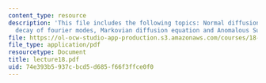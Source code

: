 ```yaml
---
content_type: resource
description: 'This file includes the following topics: Normal diffusion, Exponential
  decay of fourier modes, Markovian diffusion equation and Anomalous Subdiffusion.'
file: https://ol-ocw-studio-app-production.s3.amazonaws.com/courses/18-366-random-walks-and-diffusion-fall-2006/74e393b5937cbcd5d685f66f3ffce0f0_lecture18.pdf
file_type: application/pdf
resourcetype: Document
title: lecture18.pdf
uid: 74e393b5-937c-bcd5-d685-f66f3ffce0f0
---
```


